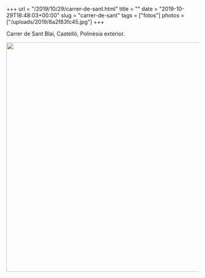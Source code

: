 +++
url = "/2019/10/29/carrer-de-sant.html"
title = ""
date = "2019-10-29T16:48:03+00:00"
slug = "carrer-de-sant"
tags = ["fotos"]
photos = ["/uploads/2019/8a2f83fc45.jpg"]
+++

Carrer de Sant Blai, Castelló, Polinèsia exterior.

<img src="/uploads/2019/8a2f83fc45.jpg" width="599" height="600" alt="" />
